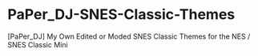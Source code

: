 # PaPer_DJ-SNES-Classic-Themes
[PaPer_DJ] My Own Edited or Moded SNES Classic Themes for the NES / SNES Classic Mini
